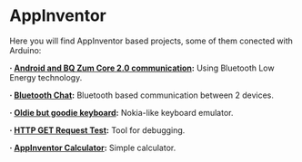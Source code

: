 # AppInventor

Here you will find AppInventor based projects, some of them conected with Arduino:

**· [Android and BQ Zum Core 2.0 communication](https://github.com/Jkutkut/Android-and-BQ-Zum-Core-2.0-communication):** Using Bluetooth Low Energy technology.

**· [Bluetooth Chat](https://github.com/Jkutkut/AppInventor-Bluetooth-chat):** Bluetooth based communication between 2 devices.

**· [Oldie but goodie keyboard](https://github.com/Jkutkut/Oldie-but-goodie-keyboard):** Nokia-like keyboard emulator.

**· [HTTP GET Request Test](https://github.com/Jkutkut/AppInventor-HTTP-GET-Request-Test):** Tool for debugging.

**· [AppInventor Calculator](https://github.com/Jkutkut/AppInventor-Calculator):** Simple calculator.

